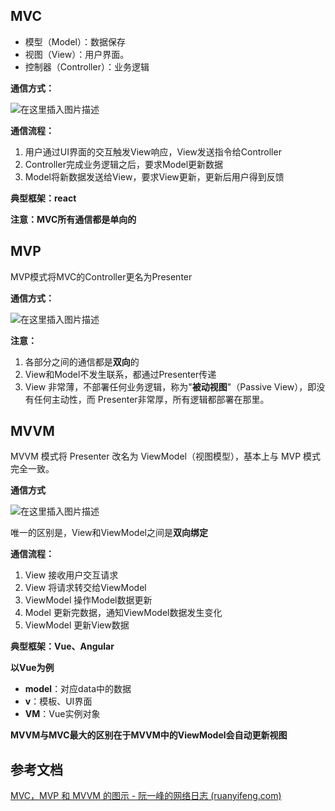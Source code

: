 ## MVC

 - 模型（Model）：数据保存
 - 视图（View）：用户界面。
 - 控制器（Controller）：业务逻辑



**通信方式：**

![在这里插入图片描述](https://img-blog.csdnimg.cn/758442b6d77a4bda99d4040f45e88c80.png?x-oss-process=image/watermark,type_d3F5LXplbmhlaQ,shadow_50,text_Q1NETiBARGF4MV8=,size_20,color_FFFFFF,t_70,g_se,x_16)




**通信流程：**

1. 用户通过UI界面的交互触发View响应，View发送指令给Controller
2. Controller完成业务逻辑之后，要求Model更新数据
3. Model将新数据发送给View，要求View更新，更新后用户得到反馈

**典型框架：react**

**注意：MVC所有通信都是单向的**





## MVP

MVP模式将MVC的Controller更名为Presenter



**通信方式：**

![在这里插入图片描述](https://img-blog.csdnimg.cn/73b7d51358194190a0c59b1ad3371da2.png?x-oss-process=image/watermark,type_d3F5LXplbmhlaQ,shadow_50,text_Q1NETiBARGF4MV8=,size_20,color_FFFFFF,t_70,g_se,x_16)




**注意：**

1. 各部分之间的通信都是**双向**的
2. View和Model不发生联系，都通过Presenter传递
3. View 非常薄，不部署任何业务逻辑，称为"**被动视图**"（Passive View），即没有任何主动性，而 Presenter非常厚，所有逻辑都部署在那里。



## MVVM

MVVM 模式将 Presenter 改名为 ViewModel（视图模型），基本上与 MVP 模式完全一致。



**通信方式**

![在这里插入图片描述](https://img-blog.csdnimg.cn/5aa6aed40a8a4a39b2801ff8162a2419.png?x-oss-process=image/watermark,type_d3F5LXplbmhlaQ,shadow_50,text_Q1NETiBARGF4MV8=,size_20,color_FFFFFF,t_70,g_se,x_16)



唯一的区别是，View和ViewModel之间是**双向绑定**



**通信流程：**

1. View 接收用户交互请求
2. View 将请求转交给ViewModel
3. ViewModel 操作Model数据更新
4. Model 更新完数据，通知ViewModel数据发生变化
5. ViewModel 更新View数据



**典型框架：Vue、Angular**



**以Vue为例**

- **model**：对应data中的数据
- **v**：模板、UI界面
- **VM**：Vue实例对象



**MVVM与MVC最大的区别在于MVVM中的ViewModel会自动更新视图**



## 参考文档

[MVC，MVP 和 MVVM 的图示 - 阮一峰的网络日志 (ruanyifeng.com)](https://www.ruanyifeng.com/blog/2015/02/mvcmvp_mvvm.html)